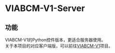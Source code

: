 # VIABCM-V1-Server
## 功能
VIABCM-V1的Python控件版本，更适合服务器使用。  
关于本项目的对应客户端版，可以前往[VIABCM-V1](https://github.com/DHSADHsa/VIABCM-V1)项目。
